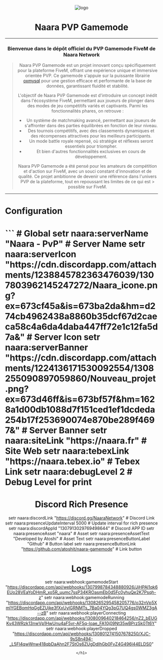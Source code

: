 <div align="center">
  <img 
    src="https://cdn.discordapp.com/attachments/1224136171530092554/1308255090897059860/Nouveau_projet.png?ex=673d46ff&is=673bf57f&hm=1628a1d00db1088d7f151ced1ef1dcdeda254b17f253690074e870be289f4697&" 
    alt="logo"
</div>

<h1 align="center">Naara PVP Gamemode</h1>

---

<h3 align="center">Bienvenue dans le dépôt officiel du PVP Gamemode FiveM de Naara Network</h3>

> Naara PVP Gamemode est un projet innovant conçu spécifiquement pour la plateforme FiveM, offrant une expérience unique et immersive orientée PVP. Ce gamemode s'appuie sur la puissante librairie [oxmysql](https://github.com/overextended/oxmysql) pour une gestion efficace et performante de la base de données, garantissant fluidité et stabilité.
>
> L'objectif de Naara PVP Gamemode est d'introduire un concept inédit dans l'écosystème FiveM, permettant aux joueurs de plonger dans des modes de jeu compétitifs variés et captivants. Parmi les fonctionnalités phares, on retrouve :
>
> - Un système de matchmaking avancé, permettant aux joueurs de s'affronter dans des parties équilibrées en fonction de leur niveau.
> - Des tournois compétitifs, avec des classements dynamiques et des récompenses attractives pour les meilleurs participants.
> - Un mode battle royale repensé, où stratégie et réflexes seront essentiels pour triompher.
> - Et bien d'autres fonctionnalités exclusives en cours de développement.
>
> Naara PVP Gamemode a été pensé pour les amateurs de compétition et d'action sur FiveM, avec un souci constant d'innovation et de qualité. Ce projet ambitionne de devenir une référence dans l'univers PVP de la plateforme, tout en repoussant les limites de ce qui est > possible sur FiveM.

---

<h1 align="left">Configuration</h1>

<h1 align="left">
```
# Global
setr naara:serverName "Naara - PvP" # Server Name
setr naara:serverIcon "https://cdn.discordapp.com/attachments/1238845782363476039/1307803962145247272/Naara_icone.png?ex=673cf45a&is=673ba2da&hm=d274cb4962438a8860b35dcf67d2caeca58c4a6da4daba447ff72e1c12fa5d7a&" # Server Icon
setr naara:serverBanner "https://cdn.discordapp.com/attachments/1224136171530092554/1308255090897059860/Nouveau_projet.png?ex=673d46ff&is=673bf57f&hm=1628a1d00db1088d7f151ced1ef1dcdeda254b17f253690074e870be289f4697&" # Server Banner
setr naara:siteLink "https://naara.fr" # Site Web
setr naara:tebexLink "https://naara.tebex.io" # Tebex Link
setr naara:debugLevel 2 # Debug Level for print 

# Discord Rich Presence
setr naara:discordLink "https://discord.gg/NaaraNetwork" # Discord Link
setr naara:presenceUpdateInterval 5000 # Update interval for rich presence
setr naara:discordAppId "1307913029769498644" # Discord APP ID
setr naara:presenceAsset "naara" # Asset
setr naara:presenceAssetText "Developed by Atoshi" # Asset Text
setr naara:presenceButtonLabel "Github" # Button label
setr naara:presenceButtonLink "https://github.com/atoshit/naara-gamemode" # Link button

# Logs
setr naara:webhook:gamemodeStart "https://discordapp.com/api/webhooks/1307998784348880926/JiHPAl1qk6EUo28VEaYoDHmR_xo5R_uumc7ssP34KROasmEb0d5Fc0yhuQe2K7Psqh-z"
setr naara:webhook:gamemodeRunning "https://discordapp.com/api/webhooks/1308265295458205776/o32nVp5XmlYGEBomHqGgEZUjke3fXxUylGRNMTs_7Ba04YQg3pG7UQ4gs0WMZ3gA--zB"
setr naara:webhook:playerConnecting "https://discordapp.com/api/webhooks/1308009640218464256/nZ2_bEUGKv43WRzk13nwVp1HwUnu4aF5vr-AF5q-loae_FA10j09Nt35wBPrzSk0Tt6Y"
setr naara:webhook:playerDropped "https://discordapp.com/api/webhooks/1308012741507678250/XJC-9sS8n494-_L5Fl4qwWnw418qbDaAhn2F7StOs6ZUgDdIhGb0FvZ4G496l44ELDS0"
```
</h1>
